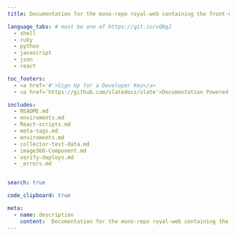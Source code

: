 ```yaml
---
title: Documentation for the mono-repo royal-web containing the front-end code for RoyalDesign and Rum21

language_tabs: # must be one of https://git.io/vQNgJ
  - shell
  - ruby
  - python
  - javascript
  - json
  - react

toc_footers:
  - <a href='#'>Sign Up for a Developer Key</a>
  - <a href='https://github.com/slatedocs/slate'>Documentation Powered by Slate</a>

includes:
  - README.md
  - enviroments.md
  - React-scripts.md
  - meta-tags.md
  - enviroments.md
  - collector-test-data.md
  - image360-Component.md
  - verify-deploys.md
  - _errors.md


search: true

code_clipboard: true

meta:
  - name: description
    content:  Documentation for the mono-repo royal-web containing the front-end code for RoyalDesign and Rum21
---
```

